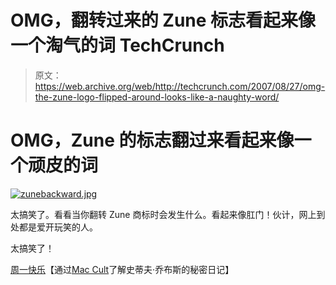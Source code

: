 # OMG，翻转过来的 Zune 标志看起来像一个淘气的词 TechCrunch

> 原文：<https://web.archive.org/web/http://techcrunch.com/2007/08/27/omg-the-zune-logo-flipped-around-looks-like-a-naughty-word/>

# OMG，Zune 的标志翻过来看起来像一个顽皮的词

[![zunebackward.jpg](img/28abd3bdce8ce1cb3812b291c13a5564.png)](https://web.archive.org/web/20221004145555/https://beta.techcrunch.com/wp-content/uploads/2007/08/zunebackward.jpg "zunebackward.jpg")

太搞笑了。看看当你翻转 Zune 商标时会发生什么。看起来像肛门！伙计，网上到处都是爱开玩笑的人。

太搞笑了！

[周一快乐](https://web.archive.org/web/20221004145555/http://fakesteve.blogspot.com/2007/08/happy-monday.html)【通过[Mac Cult](https://web.archive.org/web/20221004145555/http://cultofmac.com/?p=1150)了解史蒂夫·乔布斯的秘密日记】